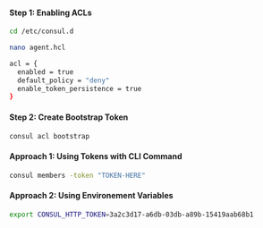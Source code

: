 #### Step 1: Enabling ACLs
```sh
cd /etc/consul.d
```
```sh
nano agent.hcl
```
```sh
acl = {
  enabled = true
  default_policy = "deny"
  enable_token_persistence = true
}
```
#### Step 2: Create Bootstrap Token
```sh
consul acl bootstrap
```
#### Approach 1: Using Tokens with CLI Command
```sh
consul members -token "TOKEN-HERE"
```
#### Approach 2: Using Environement Variables
```sh
export CONSUL_HTTP_TOKEN=3a2c3d17-a6db-03db-a89b-15419aab68b1
```
